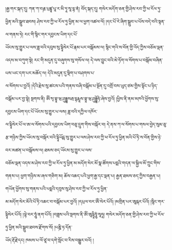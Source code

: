 ﻿  
།རྒྱ་གར་སྐད་དུ། ཀན་ཀ་བརྞ་པྲཛྙཱ་པཱ་ར་མི་ཏཱ་སཱ་དྷ་ནཾ། བོད་སྐད་དུ། གསེར་མདོག་ཅན་གྱི་ཤེས་རབ་ཀྱི་ཕ་རོལ་ཏུ་ཕྱིན་མའི་སྒྲུབ་ཐབས། ཤེས་རབ་ཀྱི་ཕ་རོལ་ཏུ་ཕྱིན་མ་ལ་ཕྱག་འཚལ་ལོ། །དང་པོ་རེ་ཞིག་སྒྲུབ་པ་པོས་བདེ་བའི་སྟན་ལ་གནས་ཏེ། རང་གི་སྙིང་གར་དབྱངས་ཡིག་དང་པོ་  
ཡོངས་སུ་གྱུར་པ་ལས་ཟླ་བའི་དབུས་སུ་དྷཱིསེར་པོ་རྣམ་པར་བསྒོམས་ལ། སྙིང་གའི་ས་བོན་གྱི་འོད་ཀྱིས་བཅོམ་ལྡན་འདས་མ་བཀུག་སྟེ། རང་གི་མདུན་དུ་བཞུགས་སུ་གསོལ་ལ། དེ་ལས་བྱུང་བའི་མེ་ཏོག་ལ་སོགས་པ་བསྒོམ་བཞིན་པས་ཡང་དག་པར་མཆོད་ལ། དེའི་མདུན་དུ་སྡིག་པ་བཤགས་པ་  
ལ་སོགས་པ་བྱའོ། །དེའི་རྗེས་སུ་ཚངས་པའི་གནས་བཞི་བསྒོམ་པ་སྔོན་དུ་འགྲོ་བས་ཡུད་ཙམ་གྱིས་སྟོང་པ་ཉིད་བསྒོམ་པར་བྱ་སྟེ། སྔགས་ནི། ཨོཾ་སྭ་བྷཱ་ཝ་ཤུདྡྷསརྦ་དྷརྨཱས་བྷཱ་ཝ་ཤུདྡྷོཧཾ་ཞེས་བྱའོ། །ཕྱིས་ནི་ནམ་མཁའི་ཕྱོགས་སུ་དབྱངས་ཡིག་དང་པོ་ཡོངས་སུ་གྱུར་པ་ལས། ཟླ་བའི་དཀྱིལ་འཁོར་  
ལ་དྷཱིསེར་པོ་ལ་ཨ་ལ་སོགས་པའི་དབྱངས་ཡིག་བཅུ་དྲུག་གིས་བསྐོར་བ། དེ་ནས་ཀ་ལ་སོགས་པ་གསལ་བྱེད་སུམ་ཅུ་རྩ་གཉིས་ཀྱིས་ཡོངས་སུ་བསྐོར་བའི་དྷཱིཡོངྶ་སུ་གྱུར་པ་ལས་ཤེས་རབ་ཀྱི་ཕ་རོལ་ཏུ་ཕྱིན་མའི་པོ་ཏི་ས་བོན་གྱིས་ཉེ་བར་མཚན་པ་བསྒོམས་ལ། ཐམས་ཅད་ཡོངས་སུ་གྱུར་པ་ལས་  
བཅོམ་ལྡན་འདས་མ་ཤེས་རབ་ཀྱི་ཕ་རོལ་ཏུ་ཕྱིན་མ་མདོག་སེར་མོ་སྣ་ཚོགས་པདྨའི་གདན་ལ་སྐྱིལ་མོ་ཀྲུང་གིས་གནས་པ། ཕྱག་གཉིས་མ་ཞལ་གཅིག་མ། ཆོས་འཆད་པའི་ཕྱག་རྒྱ་དང་ལྡན་པ། རྒྱན་ཐམས་ཅད་ཀྱིས་བརྒྱན་པ། གཡོན་ཕྱོགས་སུ་གནས་པའི་པདྨའི་དབུས་སུ་ཤེས་རབ་ཀྱི་ཕ་རོལ་ཏུ་ཕྱིན་  
མ་མདོག་སེར་མོའི་པོ་ཏི་འཆང་བ་བསྒོམ་པར་བྱའོ། །དཔྲལ་བར་ཨོཾ་སེར་པོའོ། །མགྲིན་པར་ཨཱདྐར་པོའོ། །སྙིང་གར་དྷཱིསེར་པོའོ། །ལྟེ་བར་ཧཱུཾ་ནག་པོའོ། །བཟླས་པའི་སྔགས་ནི་ཨོཾ་ཨཱདྷཱིཧཱུཾ་སཱཧཱ། གསེར་མདོག་ཅན་གྱི་ཤེས་རབ་ཀྱི་ཕ་རོལ་ཏུ་ཕྱིན་མའི་སྒྲུབ་ཐབས་རྫོགས་སོ། །པཎྜི་ཏ་དོན་  
ཡོད་རྡོ་རྗེ་དང། ཁམས་པ་ལོ་ཙཱ་བ་དགེ་སློང་བ་རིས་བསྒྱུར་བའོ། །  
  
